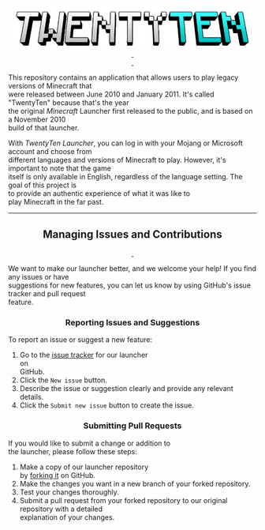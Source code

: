 <div style="text-align:center;">
   <a href="https://github.com/Kawaxte/TwentyTenLauncher/blob/nightly/twentyten.png">
      <img src="https://raw.githubusercontent.com/Kawaxte/TwentyTenLauncher/nightly/twentyten.png" alt="">
   </a>
</div>

<div style="text-align: center;">
  <a href="https://www.azul.com/downloads/?version=java-8-lts&package=jre#zulu">
    <img src="https://img.shields.io/badge/Java-8%2B-blue?style=for-the-badge" alt="">
  </a>
  <img src="https://img.shields.io/github/license/Kawaxte/TwentyTenLauncher?style=for-the-badge" alt="">
</div>

<div style="text-align:center;">
   <a href="https://https://github.com/Kawaxte/TwentyTenLauncher/releases/latest">
      <img src="https://img.shields.io/github/v/release/Kawaxte/TwentyTenLauncher?include_prereleases&sort=date&style=for-the-badge" alt="">
   </a>
   <img src="https://img.shields.io/github/downloads/Kawaxte/TwentyTenLauncher/total?style=for-the-badge" alt="">
</div>

This repository contains an application that allows users to play legacy versions of Minecraft
that  
were released between June 2010 and January 2011. It's called "TwentyTen" because that's the year  
the original _Minecraft_ Launcher first released to the public, and is based on a November 2010  
build of that launcher.

With _TwentyTen Launcher_, you can log in with your Mojang or Microsoft account and choose from  
different languages and versions of Minecraft to play. However, it's important to note that the
game  
itself is only available in English, regardless of the language setting. The goal of this project
is  
to provide an authentic experience of what it was like to  
play Minecraft in the far past.

---

<h2 align="center">Managing Issues and Contributions</h2>

<div style="text-align:center;">
   <a href="https://github.com/Kawaxte/TwentyTenLauncher/issues">
      <img src="https://img.shields.io/github/issues/Kawaxte/TwentyTenLauncher?style=for-the-badge" alt="">
   </a>
   <a href="https://github.com/Kawaxte/TwentyTenLauncher/pulls">
      <img src="https://img.shields.io/github/issues-pr/Kawaxte/TwentyTenLauncher?style=for-the-badge" alt="">
   </a>
</div>

We want to make our launcher better, and we welcome your help! If you find any issues or have  
suggestions for new features, you can let us know by using GitHub's issue tracker and pull request  
feature.

<h3 align="center">Reporting Issues and Suggestions</h3>

To report an issue or suggest a new feature:

1. Go to the [issue tracker](https://github.com/Kawaxte/TwentyTenLauncher/issues) for our launcher  
   on  
   GitHub.
2. Click the `New issue` button.
3. Describe the issue or suggestion clearly and provide any relevant details.
4. Click the `Submit new issue` button to create the issue.

<h3 align="center">Submitting Pull Requests</h3>

If you would like to submit a change or addition to  
the launcher, please follow these steps:

1. Make a copy of our launcher repository  
   by [forking it](https://docs.github.com/en/get-started/quickstart/fork-a-repo) on GitHub.
2. Make the changes you want in a new branch of your forked repository.
3. Test your changes thoroughly.
4. Submit a pull request from your forked repository to our original repository with a detailed  
   explanation of your changes.